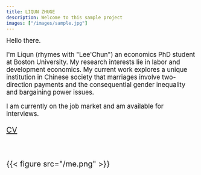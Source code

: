 ```yaml
---
title: LIQUN ZHUGE
description: Welcome to this sample project
images: ["/images/sample.jpg"]
---
```


<big>Hello there. 

I'm Liqun (rhymes with "Lee'Chun") an economics PhD student at Boston University. My research interests lie in labor and development economics. My current work explores a unique institution in Chinese society that marriages involve two-direction payments and the consequential gender inequality and bargaining power issues.

I am currently on the job market and am available for interviews.<big>

[CV](/about "Get to know me better")

<br>

{{< figure src="/me.png" >}}